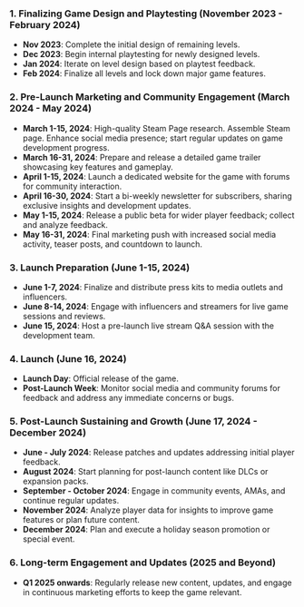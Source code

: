 
### 1. Finalizing Game Design and Playtesting (November 2023 - February 2024)

- **Nov 2023**: Complete the initial design of remaining levels.
- **Dec 2023**: Begin internal playtesting for newly designed levels.
- **Jan 2024**: Iterate on level design based on playtest feedback.
- **Feb 2024**: Finalize all levels and lock down major game features.

### 2. Pre-Launch Marketing and Community Engagement (March 2024 - May 2024)

- **March 1-15, 2024**: High-quality Steam Page research. Assemble Steam page. Enhance social media presence; start regular updates on game development progress.
- **March 16-31, 2024**: Prepare and release a detailed game trailer showcasing key features and gameplay.
- **April 1-15, 2024**: Launch a dedicated website for the game with forums for community interaction.
- **April 16-30, 2024**: Start a bi-weekly newsletter for subscribers, sharing exclusive insights and development updates.
- **May 1-15, 2024**: Release a public beta for wider player feedback; collect and analyze feedback.
- **May 16-31, 2024**: Final marketing push with increased social media activity, teaser posts, and countdown to launch.

### 3. Launch Preparation (June 1-15, 2024)

- **June 1-7, 2024**: Finalize and distribute press kits to media outlets and influencers.
- **June 8-14, 2024**: Engage with influencers and streamers for live game sessions and reviews.
- **June 15, 2024**: Host a pre-launch live stream Q&A session with the development team.

### 4. Launch (June 16, 2024)

- **Launch Day**: Official release of the game.
- **Post-Launch Week**: Monitor social media and community forums for feedback and address any immediate concerns or bugs.

### 5. Post-Launch Sustaining and Growth (June 17, 2024 - December 2024)

- **June - July 2024**: Release patches and updates addressing initial player feedback.
- **August 2024**: Start planning for post-launch content like DLCs or expansion packs.
- **September - October 2024**: Engage in community events, AMAs, and continue regular updates.
- **November 2024**: Analyze player data for insights to improve game features or plan future content.
- **December 2024**: Plan and execute a holiday season promotion or special event.

### 6. Long-term Engagement and Updates (2025 and Beyond)

- **Q1 2025 onwards**: Regularly release new content, updates, and engage in continuous marketing efforts to keep the game relevant.
